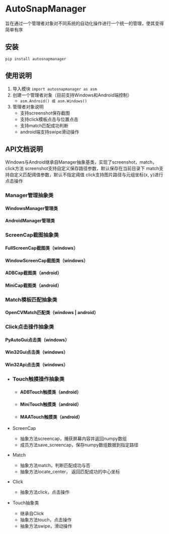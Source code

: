 # AutoSnapManager
旨在通过一个管理者对象对不同系统的自动化操作进行一个统一的管理，使其变得简单有序

## 安装
`pip install autosnapmanager`

## 使用说明
1. 导入模块 `import autosnapmanager as asm`
2. 创建一个管理者对象（目前支持Windows和Android端控制）
   * `asm.Android() 或 asm.Windows()`
3. 管理者对象说明
   * 支持screenshot保存截图
   * 支持click模板点击与位置点击
   * 支持match匹配成功判断
   * android端支持swipe滑动操作

## API文档说明
Windows与Android继承自Manager抽象基类，实现了screenshot，match，click方法
screenshot支持自定义保存路径参数，默认保存在当前目录下
match支持自定义匹配阈值参数，默认不指定阈值
click支持图片路径与元组坐标(x, y)进行点击操作

### Manager管理抽象类
#### WindowsManager管理类
#### AndroidManager管理类

### ScreenCap截图抽象类
#### FullScreenCap截图类（windows）
#### WindowScreenCap截图类（windows）
#### ADBCap截图类（android）
#### MiniCap截图类（android）

### Match模板匹配抽象类
#### OpenCVMatch匹配类（windows | android）

### Click点击操作抽象类
#### PyAutoGui点击类（windows）
#### Win32Gui点击类（windows）
#### Win32Api点击类（windows）

* ### Touch触摸操作抽象类
  * #### ADBTouch触摸类（android）
  * #### MiniTouch触摸类（android）
  * #### MAATouch触摸类（android）

* ScreenCap
  * 抽象方法screencap，捕获屏幕内容并返回numpy数组 
  * 成员方法save_screencap，保存numpy数组数据到指定路径
* Match
  * 抽象方法match，判断匹配成功与否
  * 抽象方法locate_center， 返回匹配成功的中心坐标
* Click
  * 抽象方法click，点击操作
* Touch抽象类
  * 继承自Click
  * 抽象方法touch，点击操作
  * 抽象方法swipe，滑动操作
